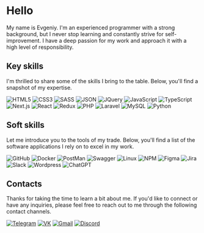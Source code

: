 # Hello

My name is Evgeniy. I'm an experienced programmer with a strong background, but I never stop learning and constantly strive for self-improvement. I have a deep passion for my work and approach it with a high level of responsibility.

## Key skills

I'm thrilled to share some of the skills I bring to the table. Below, you'll find a snapshot of my expertise.

![HTML5](https://img.shields.io/badge/html5-e34f26?style=for-the-badge&logo=html5&logoColor=fff&cacheSeconds=3600)
![CSS3](https://img.shields.io/badge/css3-0769AD?style=for-the-badge&logo=css3&logoColor=fff&cacheSeconds=3600)
![SASS](https://img.shields.io/badge/sass-cc6699?style=for-the-badge&logo=sass&logoColor=fff&cacheSeconds=3600)
![JSON](https://img.shields.io/badge/json-4a154b?style=for-the-badge&logo=json&logoColor=fff&cacheSeconds=3600)
![JQuery](https://img.shields.io/badge/jquery-44cc11?style=for-the-badge&logo=jquery&logoColor=fff&cacheSeconds=3600)
![JavaScript](https://img.shields.io/badge/javascript-593d88?style=for-the-badge&logo=javascript&logoColor=fff&cacheSeconds=3600)
![TypeScript](https://img.shields.io/badge/typescript-c21325?style=for-the-badge&logo=typescript&logoColor=fff&cacheSeconds=3600)
![Next.js](https://img.shields.io/badge/next.js-74aa9c?style=for-the-badge&logo=next.js&logoColor=fff&cacheSeconds=3600)
![React](https://img.shields.io/badge/react-0a0fff?style=for-the-badge&logo=react&logoColor=fff&cacheSeconds=3600)
![Redux](https://img.shields.io/badge/redux-2c8ebb?style=for-the-badge&logo=redux&logoColor=fff&cacheSeconds=3600)
![PHP](https://img.shields.io/badge/php-0078d4?style=for-the-badge&logo=php&logoColor=fff&cacheSeconds=3600)
![Laravel](https://img.shields.io/badge/laravel-e34f26?style=for-the-badge&logo=laravel&logoColor=fff&cacheSeconds=3600)
![MySQL](https://img.shields.io/badge/mysql-0769AD?style=for-the-badge&logo=mysql&logoColor=fff&cacheSeconds=3600)
![Python](https://img.shields.io/badge/python-cc6699?style=for-the-badge&logo=python&logoColor=fff&cacheSeconds=3600)

## Soft skills

Let me introduce you to the tools of my trade. Below, you'll find a list of the software applications I rely on to excel in my work.

![GitHub](https://img.shields.io/badge/github-000?style=for-the-badge&logo=github&logoColor=fff&cacheSeconds=3600)
![Docker](https://img.shields.io/badge/docker-1D63ED?style=for-the-badge&logo=docker&logoColor=fff&cacheSeconds=3600)
![PostMan](https://img.shields.io/badge/postman-ff6c37?style=for-the-badge&logo=postman&logoColor=fff&cacheSeconds=3600)
![Swagger](https://img.shields.io/badge/swagger-44cc11?style=for-the-badge&logo=swagger&logoColor=fff&cacheSeconds=3600)
![Linux](https://img.shields.io/badge/linux-E95420?style=for-the-badge&logo=linux&logoColor=fff&cacheSeconds=3600)
![NPM](https://img.shields.io/badge/npm-2c8ebb?style=for-the-badge&logo=npm&logoColor=fff&cacheSeconds=3600)
![Figma](https://img.shields.io/badge/figma-f24e1e?style=for-the-badge&logo=figma&logoColor=fff&cacheSeconds=3600)
![Jira](https://img.shields.io/badge/jira-0a0fff?style=for-the-badge&logo=jira&logoColor=fff&cacheSeconds=3600)
![Slack](https://img.shields.io/badge/slack-4a154b?style=for-the-badge&logo=slack&logoColor=fff&cacheSeconds=3600)
![Wordpress](https://img.shields.io/badge/wordpress-444140?style=for-the-badge&logo=wordpress&logoColor=fff&cacheSeconds=3600)
![ChatGPT](https://img.shields.io/badge/chatgpt-74aa9c?style=for-the-badge&logo=openai&logoColor=fff&cacheSeconds=3600)

## Contacts

Thanks for taking the time to learn a bit about me. If you'd like to connect or have any inquiries, please feel free to reach out to me through the following contact channels.

[![Telegram](https://img.shields.io/badge/telegram-2AABEE?style=for-the-badge&logo=telegram&logoColor=fff&cacheSeconds=3600)](https://t.me/zchepygov)
[![VK](https://img.shields.io/badge/vk-4C75A3?style=for-the-badge&logo=vk&logoColor=fff&cacheSeconds=3600)](https://vk.com/zchepygov)
[![Gmail](https://img.shields.io/badge/gmail-D44638?style=for-the-badge&logo=gmail&logoColor=fff&cacheSeconds=3600)](mailto:zchepygov@gmail.com)
[![Discord](https://img.shields.io/badge/discord-5865F2?style=for-the-badge&logo=discord&logoColor=fff&cacheSeconds=3600)](https://discordapp.com/users/396046889465675776)
